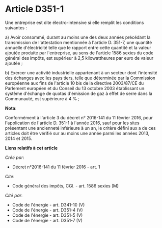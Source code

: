 # Article D351-1

Une entreprise est dite électro-intensive si elle remplit les conditions suivantes : 

a) Avoir consommé, durant au moins une des deux années précédant la transmission de l'attestation mentionnée à l'article D.
351-7, une quantité annuelle d'électricité telle que le rapport entre cette quantité et la valeur ajoutée produite par
l'entreprise, au sens de l'article 1586 sexies du code général des impôts, est supérieur à 2,5 kilowattheures par euro de
valeur ajoutée ; 

b) Exercer une activité industrielle appartenant à un secteur dont l'intensité des échanges avec les pays tiers, telle que
déterminée par la Commission européenne aux fins de l'article 10 bis de la directive 2003/87/CE du Parlement européen et du
Conseil du 13 octobre 2003 établissant un système d'échange de quotas d'émission de gaz à effet de serre dans la Communauté,
est supérieure à 4 % ;

**Nota:**

Conformément à l'article 3 du décret n° 2016-141 du 11 février 2016, pour l'application de l'article D. 351-1 à l'année 2016,
sauf pour les sites présentant une ancienneté inférieure à un an, le critère défini aux a de ces articles doit être vérifié
sur au moins une année parmi les années 2013, 2014 et 2015.

**Liens relatifs à cet article**

_Créé par_:

  - Décret n°2016-141 du 11 février 2016 - art. 1

_Cite_:

  - Code général des impôts, CGI. - art. 1586 sexies (M)

_Cité par_:

  - Code de l'énergie - art. D341-10 (V)
  - Code de l'énergie - art. D351-4 (V)
  - Code de l'énergie - art. D351-5 (V)
  - Code de l'énergie - art. D351-7 (V)

